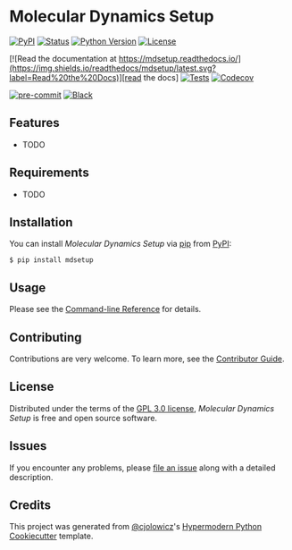 # Molecular Dynamics Setup

[![PyPI](https://img.shields.io/pypi/v/mdsetup.svg)][pypi status]
[![Status](https://img.shields.io/pypi/status/mdsetup.svg)][pypi status]
[![Python Version](https://img.shields.io/pypi/pyversions/mdsetup)][pypi status]
[![License](https://img.shields.io/pypi/l/mdsetup)][license]

[![Read the documentation at https://mdsetup.readthedocs.io/](https://img.shields.io/readthedocs/mdsetup/latest.svg?label=Read%20the%20Docs)][read the docs]
[![Tests](https://github.com/tclick/mdsetup/workflows/Tests/badge.svg)][tests]
[![Codecov](https://codecov.io/gh/tclick/mdsetup/branch/main/graph/badge.svg)][codecov]

[![pre-commit](https://img.shields.io/badge/pre--commit-enabled-brightgreen?logo=pre-commit&logoColor=white)][pre-commit]
[![Black](https://img.shields.io/badge/code%20style-black-000000.svg)][black]

[pypi status]: https://pypi.org/project/mdsetup/
[read the docs]: https://mdsetup.readthedocs.io/
[tests]: https://github.com/tclick/mdsetup/actions?workflow=Tests
[codecov]: https://app.codecov.io/gh/tclick/mdsetup
[pre-commit]: https://github.com/pre-commit/pre-commit
[black]: https://github.com/psf/black

## Features

- TODO

## Requirements

- TODO

## Installation

You can install _Molecular Dynamics Setup_ via [pip] from [PyPI]:

```console
$ pip install mdsetup
```

## Usage

Please see the [Command-line Reference] for details.

## Contributing

Contributions are very welcome.
To learn more, see the [Contributor Guide].

## License

Distributed under the terms of the [GPL 3.0 license][license],
_Molecular Dynamics Setup_ is free and open source software.

## Issues

If you encounter any problems,
please [file an issue] along with a detailed description.

## Credits

This project was generated from [@cjolowicz]'s [Hypermodern Python Cookiecutter] template.

[@cjolowicz]: https://github.com/cjolowicz
[pypi]: https://pypi.org/
[hypermodern python cookiecutter]: https://github.com/cjolowicz/cookiecutter-hypermodern-python
[file an issue]: https://github.com/tclick/mdsetup/issues
[pip]: https://pip.pypa.io/

<!-- github-only -->

[license]: https://github.com/tclick/mdsetup/blob/main/LICENSE.md
[contributor guide]: https://github.com/tclick/mdsetup/blob/main/CONTRIBUTING.md
[command-line reference]: https://mdsetup.readthedocs.io/en/latest/usage.html
